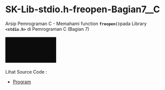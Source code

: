 # SK-Lib-stdio.h-freopen-Bagian7__C
Arsip Pemrograman C - Memahami function <code><b>freopen()</b></code>pada Library <code><b>&lt;stdio.h></b></code> di Pemrograman C (Bagian 7)<br><br>
<img src="https://github.com/RizkyKhapidsyah/SK-Lib-stdio.h-freopen-Bagian7__C/blob/master/SK-Lib-stdio.h-freopen-Bagian7__C/result/001.PNG"><br><br>
Lihat Source Code : <br>
- <a href="https://github.com/RizkyKhapidsyah/SK-Lib-stdio.h-freopen-Bagian7__C/blob/master/SK-Lib-stdio.h-freopen-Bagian7__C/Source.c">Program</a>
